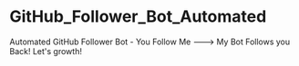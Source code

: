 # GitHub_Follower_Bot_Automated
Automated GitHub Follower Bot - You Follow Me ---> My Bot Follows you Back! Let's growth!
